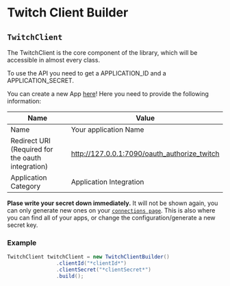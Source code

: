 # Twitch Client Builder

## `TwitchClient`
The TwitchClient is the core component of the library, which will be accessible in almost every class.

To use the API you need to get a APPLICATION_ID and a APPLICATION_SECRET.

You can create a new App [here](https://www.twitch.tv/kraken/oauth2/clients/new)!
Here you need to provide the following information:

| Name | Value |
| ---- | --------------- |
| Name | Your application Name |
| Redirect URI (Required for the oauth integration) | http://127.0.0.1:7090/oauth_authorize_twitch |
| Application Category | Application Integration |

**Plase write your secret down immediately.** It will not be shown again, you can only generate new ones on your [`connections page`](https://www.twitch.tv/settings/connections). This is also where you can find all of your apps, or change the configuration/generate a new secret key.

### Example
```java
TwitchClient twitchClient = new TwitchClientBuilder()
				.clientId("*clientId*")
				.clientSecret("*clientSecret*")
				.build();
```
